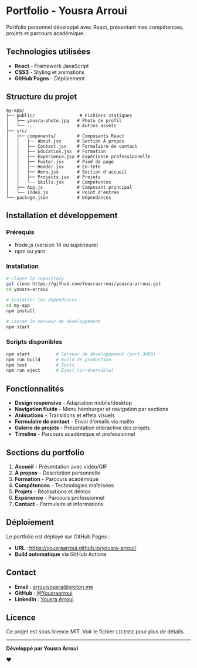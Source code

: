 # Portfolio - Yousra Arroui

Portfolio personnel développé avec React, présentant mes compétences, projets et parcours académique.

## Technologies utilisées

- **React** - Framework JavaScript
- **CSS3** - Styling et animations
- **GitHub Pages** - Déploiement

## Structure du projet

```
my-app/
├── public/                 # Fichiers statiques
│   ├── yousra-photo.jpg   # Photo de profil
│   └── ...                # Autres assets
├── src/
│   ├── components/        # Composants React
│   │   ├── About.jsx      # Section À propos
│   │   ├── Contact.jsx    # Formulaire de contact
│   │   ├── Education.jsx  # Formation
│   │   ├── Experience.jsx # Expérience professionnelle
│   │   ├── Footer.jsx     # Pied de page
│   │   ├── Header.jsx     # En-tête
│   │   ├── Hero.jsx       # Section d'accueil
│   │   ├── Projects.jsx   # Projets
│   │   └── Skills.jsx     # Compétences
│   ├── App.js             # Composant principal
│   └── index.js           # Point d'entrée
└── package.json           # Dépendances
```

## Installation et développement

### Prérequis
- Node.js (version 14 ou supérieure)
- npm ou yarn

### Installation
```bash
# Cloner le repository
git clone https://github.com/Yousraarroui/yousra-arroui.git
cd yousra-arroui

# Installer les dépendances
cd my-app
npm install

# Lancer le serveur de développement
npm start
```

### Scripts disponibles
```bash
npm start          # Serveur de développement (port 3000)
npm run build      # Build de production
npm test           # Tests
npm run eject      # Eject (irréversible)
```

## Fonctionnalités

- **Design responsive** - Adaptation mobile/desktop
- **Navigation fluide** - Menu hamburger et navigation par sections
- **Animations** - Transitions et effets visuels
- **Formulaire de contact** - Envoi d'emails via mailto
- **Galerie de projets** - Présentation interactive des projets
- **Timeline** - Parcours académique et professionnel

## Sections du portfolio

1. **Accueil** - Présentation avec vidéo/GIF
2. **À propos** - Description personnelle
3. **Formation** - Parcours académique
4. **Compétences** - Technologies maîtrisées
5. **Projets** - Réalisations et démos
6. **Expérience** - Parcours professionnel
7. **Contact** - Formulaire et informations

## Déploiement

Le portfolio est déployé sur GitHub Pages :
- **URL** : https://yousraarroui.github.io/yousra-arroui/
- **Build automatique** via GitHub Actions

## Contact

- **Email** : arrouiyousra@proton.me
- **GitHub** : [@Yousraarroui](https://github.com/Yousraarroui)
- **LinkedIn** : [Yousra Arroui](https://www.linkedin.com/in/yousra-arroui-6a2a2a2a2a/)

## Licence

Ce projet est sous licence MIT. Voir le fichier `LICENSE` pour plus de détails.

---

**Développé par Yousra Arroui**

❤️